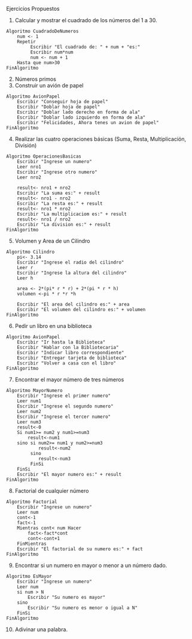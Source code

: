 Ejercicios Propuestos
1. Calcular y mostrar el cuadrado de los números del 1 a 30.
```
Algoritmo CuadradoDeNumeros
    num <- 1
    Repetir
         Escribir "El cuadrado de: " + num + "es:"
         Escribir num*num
         num <- num + 1
    Hasta que num>30
FinAlgoritmo
```
2. Números primos
3. Construir un avión de papel
```
Algoritmo AvionPapel
    Escribir "Conseguir hoja de papel" 
    Escribir "Doblar hoja de papel" 
    Escribir "Doblar lado derecho en forma de ala" 
    Escribir "Doblar lado izquierdo en forma de ala" 
    Escribir "Felicidades, Ahora tenes un avion de papel"  
FinAlgoritmo
```
4. Realizar las cuatro operaciones básicas (Suma, Resta, Multiplicación, División)
```
Algoritmo OperacionesBasicas
    Escribir "Ingrese un numero" 
    Leer nro1
    Escribir "Ingrese otro numero" 
    Leer nro2

    result<- nro1 + nro2
    Escribir "La suma es:" + result
    result<- nro1 - nro2
    Escribir "La resta es:" + result
    result<- nro1 * nro2
    Escribir "La multiplicaciom es:" + result
    result<- nro1 / nro2
    Escribir "La division es:" + result
FinAlgoritmo
```
5. Volumen y Area de un Cilindro

```
Algoritmo Cilindro
    pi<- 3.14
    Escribir "Ingrese el radio del cilindro"
    Leer r
    Escribir "Ingrese la altura del cilindro"
    Leer h

    area <- 2*(pi* r * r) + 2*(pi * r * h)
    volumen <-pi * r *r *h

    Escribir "El area del cilindro es:" + area
    Escribir "El volumen del cilindro es:" + volumen
FinAlgoritmo
```


6. Pedir un libro en una biblioteca
```
Algoritmo AvionPapel
    Escribir "Ir hasta la Biblioteca" 
    Escribir "Hablar con la Bibliotecaria" 
    Escribir "Indicar libro correspondiente" 
    Escribir "Entregar tarjeta de biblioteca" 
    Escribir "Volver a casa con el libro"  
FinAlgoritmo
```
7. Encontrar el mayor número de tres números
```
Algoritmo MayorNumero
    Escribir "Ingrese el primer numero" 
    Leer num1
    Escribir "Ingrese el segundo numero" 
    Leer num2
    Escribir "Ingrese el tercer numero" 
    Leer num3
    result<-0
    Si num1>= num2 y num1>=num3
        result<-num1
    sino si num2>= num1 y num2>=num3
            result<-num2
         sino 
            result<-num3 
         FinSi
    FinSi
    Escribir "El mayor numero es:" + result
FinAlgoritmo
```
8. Factorial de cualquier número
```
Algoritmo Factorial
    Escribir "Ingrese un numero" 
    Leer num
    cont<-1
    fact<-1
    Mientras cont< num Hacer
        fact<-fact*cont
        cont<-cont+1
    FinMientras
    Escribir "El factorial de su numero es:" + fact
FinAlgoritmo
```
9. Encontrar si un numero en mayor o menor a un número dado.
```
Algoritmo EsMayor
    Escribir "Ingrese un numero" 
    Leer num
    si num > N
        Escribir "Su numero es mayor"
    sino
        Escribir "Su numero es menor o igual a N"
    FinSi
FinAlgoritmo
```
10. Adivinar una palabra.